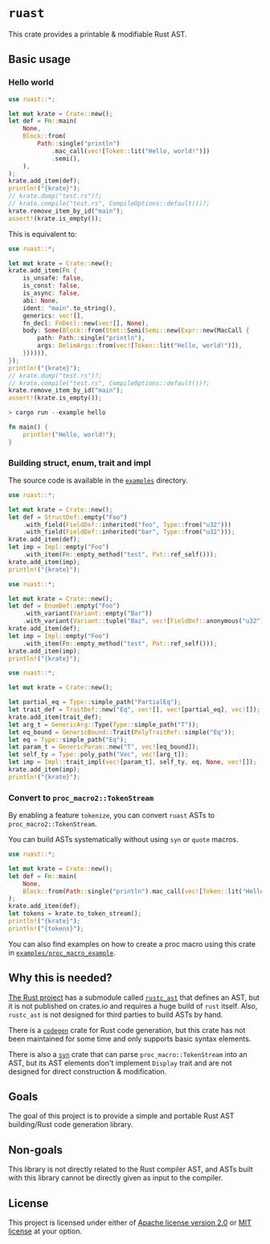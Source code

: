 # `ruast`

This crate provides a printable & modifiable Rust AST.

## Basic usage

### Hello world

```rust
use ruast::*;

let mut krate = Crate::new();
let def = Fn::main(
    None,
    Block::from(
        Path::single("println")
            .mac_call(vec![Token::lit("Hello, world!")])
            .semi(),
    ),
);
krate.add_item(def);
println!("{krate}");
// krate.dump("test.rs")?;
// krate.compile("test.rs", CompileOptions::default())?;
krate.remove_item_by_id("main");
assert!(krate.is_empty());
```

This is equivalent to:

```rust
use ruast::*;

let mut krate = Crate::new();
krate.add_item(Fn {
    is_unsafe: false,
    is_const: false,
    is_async: false,
    abi: None,
    ident: "main".to_string(),
    generics: vec![],
    fn_decl: FnDecl::new(vec![], None),
    body: Some(Block::from(Stmt::Semi(Semi::new(Expr::new(MacCall {
        path: Path::single("println"),
        args: DelimArgs::from(vec![Token::lit("Hello, world!")]),
    }))))),
});
println!("{krate}");
// krate.dump("test.rs")?;
// krate.compile("test.rs", CompileOptions::default())?;
krate.remove_item_by_id("main");
assert!(krate.is_empty());
```

```rust
> cargo run --example hello

fn main() {
    println!("Hello, world!");
}
```

### Building struct, enum, trait and impl

The source code is available in the [`examples`](https://github.com/mtshiba/ruast/tree/main/examples) directory.

```rust
use ruast::*;

let mut krate = Crate::new();
let def = StructDef::empty("Foo")
    .with_field(FieldDef::inherited("foo", Type::from("u32")))
    .with_field(FieldDef::inherited("bar", Type::from("u32")));
krate.add_item(def);
let imp = Impl::empty("Foo")
    .with_item(Fn::empty_method("test", Pat::ref_self()));
krate.add_item(imp);
println!("{krate}");
```

```rust
use ruast::*;

let mut krate = Crate::new();
let def = EnumDef::empty("Foo")
    .with_variant(Variant::empty("Bar"))
    .with_variant(Variant::tuple("Baz", vec![FieldDef::anonymous("u32")]));
krate.add_item(def);
let imp = Impl::empty("Foo")
    .with_item(Fn::empty_method("test", Pat::ref_self()));
krate.add_item(imp);
println!("{krate}");
```

```rust
use ruast::*;

let mut krate = Crate::new();

let partial_eq = Type::simple_path("PartialEq");
let trait_def = TraitDef::new("Eq", vec![], vec![partial_eq], vec![]);
krate.add_item(trait_def);
let arg_t = GenericArg::Type(Type::simple_path("T"));
let eq_bound = GenericBound::Trait(PolyTraitRef::simple("Eq"));
let eq = Type::simple_path("Eq");
let param_t = GenericParam::new("T", vec![eq_bound]);
let self_ty = Type::poly_path("Vec", vec![arg_t]);
let imp = Impl::trait_impl(vec![param_t], self_ty, eq, None, vec![]);
krate.add_item(imp);
println!("{krate}");
```

### Convert to `proc_macro2::TokenStream`

By enabling a feature `tokenize`, you can convert `ruast` ASTs to `proc_macro2::TokenStream`.

You can build ASTs systematically without using `syn` or `quote` macros.

```rust
use ruast::*;

let mut krate = Crate::new();
let def = Fn::main(
    None,
    Block::from(Path::single("println").mac_call(vec![Token::lit("Hello, world!")])),
);
krate.add_item(def);
let tokens = krate.to_token_stream();
println!("{krate}");
println!("{tokens}");
```

You can also find examples on how to create a proc macro using this crate in [`examples/proc_macro_example`](https://github.com/mtshiba/ruast/tree/main/examples/proc_macro_example).

## Why this is needed?

[The Rust project](https://github.com/rust-lang/rust) has a submodule called [`rustc_ast`](https://github.com/rust-lang/rust/tree/master/compiler/rustc_ast) that defines an AST, but it is not published on crates.io and requires a huge build of `rust` itself. Also, `rustc_ast` is not designed for third parties to build ASTs by hand.

There is a [`codegen`](https://github.com/carllerche/codegen) crate for Rust code generation, but this crate has not been maintained for some time and only supports basic syntax elements.

There is also a [`syn`](https://github.com/dtolnay/syn) crate that can parse `proc_macro::TokenStream` into an AST, but its AST elements don't implement `Display` trait and are not designed for direct construction & modification.

## Goals

The goal of this project is to provide a simple and portable Rust AST building/Rust code generation library.

## Non-goals

This library is not directly related to the Rust compiler AST, and ASTs built with this library cannot be directly given as input to the compiler.

## License

This project is licensed under either of [Apache license version 2.0](./LICENSE-APACHE) or [MIT license](./LICENSE-MIT) at your option.
